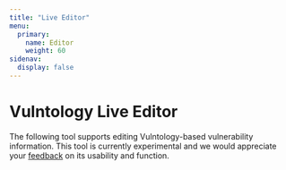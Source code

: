 ```yaml
---
title: "Live Editor"
menu:
  primary:
    name: Editor
    weight: 60
sidenav:
  display: false
---
```


# Vulntology Live Editor

The following tool supports editing Vulntology-based vulnerability information. This tool is currently experimental and we would appreciate your [feedback](/contribute/#contact-us) on its usability and function.

<base href="."/>
<link id="app-theme" rel="stylesheet" type="text/css" href="saga-blue.css" media="print" onload="this.media='all'"><noscript><link rel="stylesheet" href="saga-blue.css"></noscript>
<style>.surface-ground{background-color:var(--surface-ground)!important}</style>
<link rel="stylesheet" href="styles.css" media="print" onload="this.media='all'"><noscript><link rel="stylesheet" href="styles.css"></noscript>

<div class="surface-ground">
<app-root></app-root>
<script src="runtime.js" type="module"></script>
<script src="polyfills.js" type="module"></script>
<script src="main.js" type="module"></script>
</div>
